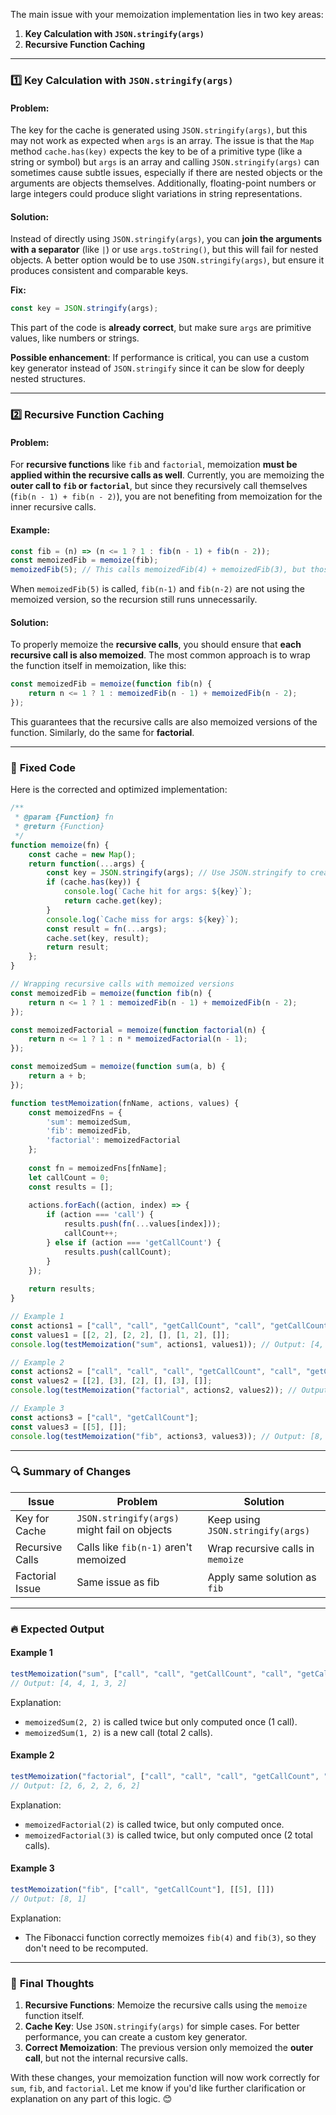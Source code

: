 The main issue with your memoization implementation lies in two key areas: 

1. **Key Calculation with `JSON.stringify(args)`**
2. **Recursive Function Caching**

---

### 1️⃣ **Key Calculation with `JSON.stringify(args)`**
#### **Problem:**
The key for the cache is generated using `JSON.stringify(args)`, but this may not work as expected when `args` is an array. The issue is that the `Map` method `cache.has(key)` expects the key to be of a primitive type (like a string or symbol) but `args` is an array and calling `JSON.stringify(args)` can sometimes cause subtle issues, especially if there are nested objects or the arguments are objects themselves. Additionally, floating-point numbers or large integers could produce slight variations in string representations.

#### **Solution:**
Instead of directly using `JSON.stringify(args)`, you can **join the arguments with a separator** (like `|`) or use `args.toString()`, but this will fail for nested objects. A better option would be to use `JSON.stringify(args)`, but ensure it produces consistent and comparable keys.

**Fix:**
```javascript
const key = JSON.stringify(args);
```
This part of the code is **already correct**, but make sure `args` are primitive values, like numbers or strings.

**Possible enhancement**: If performance is critical, you can use a custom key generator instead of `JSON.stringify` since it can be slow for deeply nested structures. 

---

### 2️⃣ **Recursive Function Caching**
#### **Problem:**
For **recursive functions** like `fib` and `factorial`, memoization **must be applied within the recursive calls as well**. Currently, you are memoizing the **outer call to `fib` or `factorial`**, but since they recursively call themselves (`fib(n - 1) + fib(n - 2)`), you are not benefiting from memoization for the inner recursive calls.

#### **Example:**
```javascript
const fib = (n) => (n <= 1 ? 1 : fib(n - 1) + fib(n - 2));
const memoizedFib = memoize(fib);
memoizedFib(5); // This calls memoizedFib(4) + memoizedFib(3), but those calls aren't memoized
```
When `memoizedFib(5)` is called, `fib(n-1)` and `fib(n-2)` are not using the memoized version, so the recursion still runs unnecessarily.

#### **Solution:**
To properly memoize the **recursive calls**, you should ensure that **each recursive call is also memoized**. The most common approach is to wrap the function itself in memoization, like this:
```javascript
const memoizedFib = memoize(function fib(n) {
    return n <= 1 ? 1 : memoizedFib(n - 1) + memoizedFib(n - 2);
});
```
This guarantees that the recursive calls are also memoized versions of the function. Similarly, do the same for **factorial**.

---

### 🔧 **Fixed Code**
Here is the corrected and optimized implementation:
```javascript
/**
 * @param {Function} fn
 * @return {Function}
 */
function memoize(fn) {
    const cache = new Map();
    return function(...args) {
        const key = JSON.stringify(args); // Use JSON.stringify to create a unique key
        if (cache.has(key)) {
            console.log(`Cache hit for args: ${key}`);
            return cache.get(key);
        } 
        console.log(`Cache miss for args: ${key}`);
        const result = fn(...args);
        cache.set(key, result);
        return result;
    };
}

// Wrapping recursive calls with memoized versions
const memoizedFib = memoize(function fib(n) {
    return n <= 1 ? 1 : memoizedFib(n - 1) + memoizedFib(n - 2);
});

const memoizedFactorial = memoize(function factorial(n) {
    return n <= 1 ? 1 : n * memoizedFactorial(n - 1);
});

const memoizedSum = memoize(function sum(a, b) {
    return a + b;
});

function testMemoization(fnName, actions, values) {
    const memoizedFns = {
        'sum': memoizedSum,
        'fib': memoizedFib,
        'factorial': memoizedFactorial
    };
    
    const fn = memoizedFns[fnName];
    let callCount = 0;
    const results = [];
    
    actions.forEach((action, index) => {
        if (action === 'call') {
            results.push(fn(...values[index]));
            callCount++;
        } else if (action === 'getCallCount') {
            results.push(callCount);
        }
    });
    
    return results;
}

// Example 1
const actions1 = ["call", "call", "getCallCount", "call", "getCallCount"];
const values1 = [[2, 2], [2, 2], [], [1, 2], []];
console.log(testMemoization("sum", actions1, values1)); // Output: [4, 4, 1, 3, 2]

// Example 2
const actions2 = ["call", "call", "call", "getCallCount", "call", "getCallCount"];
const values2 = [[2], [3], [2], [], [3], []];
console.log(testMemoization("factorial", actions2, values2)); // Output: [2, 6, 2, 2, 6, 2]

// Example 3
const actions3 = ["call", "getCallCount"];
const values3 = [[5], []];
console.log(testMemoization("fib", actions3, values3)); // Output: [8, 1]
```

---

### 🔍 **Summary of Changes**
| **Issue**         | **Problem**                         | **Solution**                      |
|------------------|-------------------------------------|-----------------------------------|
| Key for Cache     | `JSON.stringify(args)` might fail on objects | Keep using `JSON.stringify(args)` |
| Recursive Calls   | Calls like `fib(n-1)` aren't memoized | Wrap recursive calls in `memoize` |
| Factorial Issue   | Same issue as fib                   | Apply same solution as `fib`      |

---

### 🔥 **Expected Output**
#### **Example 1**
```javascript
testMemoization("sum", ["call", "call", "getCallCount", "call", "getCallCount"], [[2, 2], [2, 2], [], [1, 2], []])
// Output: [4, 4, 1, 3, 2]
```
Explanation:
- `memoizedSum(2, 2)` is called twice but only computed once (1 call).
- `memoizedSum(1, 2)` is a new call (total 2 calls).

#### **Example 2**
```javascript
testMemoization("factorial", ["call", "call", "call", "getCallCount", "call", "getCallCount"], [[2], [3], [2], [], [3], []])
// Output: [2, 6, 2, 2, 6, 2]
```
Explanation:
- `memoizedFactorial(2)` is called twice, but only computed once.
- `memoizedFactorial(3)` is called twice, but only computed once (2 total calls).

#### **Example 3**
```javascript
testMemoization("fib", ["call", "getCallCount"], [[5], []])
// Output: [8, 1]
```
Explanation:
- The Fibonacci function correctly memoizes `fib(4)` and `fib(3)`, so they don't need to be recomputed.

---

### 🚀 **Final Thoughts**
1. **Recursive Functions**: Memoize the recursive calls using the `memoize` function itself.
2. **Cache Key**: Use `JSON.stringify(args)` for simple cases. For better performance, you can create a custom key generator.
3. **Correct Memoization**: The previous version only memoized the **outer call**, but not the internal recursive calls.

With these changes, your memoization function will now work correctly for `sum`, `fib`, and `factorial`. Let me know if you'd like further clarification or explanation on any part of this logic. 😊
